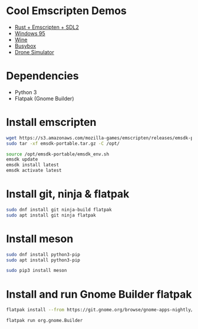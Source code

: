 # Cool Emscripten Demos
- [Rust + Emscripten + SDL2](https://blog.fazibear.me/definitive-guide-to-rust-sdl-2-and-emscripten-93d707b22bbb)
- [Windows 95](https://win95.ajf.me/)
- [Wine](http://boxedwine.sourceforge.net/b4/games.html)
- [Busybox](https://tbfleming.github.io/em-shell/)
- [Drone Simulator](http://game.prozum.dk/randsim/)

# Dependencies
- Python 3
- Flatpak (Gnome Builder)

# Install emscripten
```bash
wget https://s3.amazonaws.com/mozilla-games/emscripten/releases/emsdk-portable.tar.gz
sudo tar -xf emsdk-portable.tar.gz -C /opt/

source /opt/emsdk-portable/emsdk_env.sh
emsdk update
emsdk install latest
emsdk activate latest
```
# Install git, ninja & flatpak
```bash
sudo dnf install git ninja-build flatpak
sudo apt install git ninja flatpak
```
# Install meson
```bash
sudo dnf install python3-pip
sudo apt install python3-pip

sudo pip3 install meson
```
# Install and run Gnome Builder flatpak
```bash
flatpak install --from https://git.gnome.org/browse/gnome-apps-nightly/plain/gnome-builder.flatpakref?h=stable

flatpak run org.gnome.Builder
```
